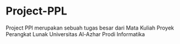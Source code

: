 # Project-PPL
Project PPl merupakan sebuah tugas besar dari Mata Kuliah Proyek Perangkat Lunak Universitas Al-Azhar Prodi Informatika
